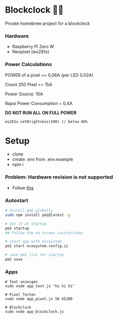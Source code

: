 # Blockclock 🧊⏰
Private homebrew project for a blockclock

### Hardware

- Raspberry PI Zero W
- Neopixel (ws281x)

### Power Calculations

POWER of a pixel == 0,06A (per LED 0,02A)

Count 250 Pixel == 15A

Power Source: 10A

Rapsi Power Consumption ~ 0,4A

**DO NOT RUN ALL ON FULL POWER**

`ws281x.setBrightness(100) // below 60%`

# Setup

- clone
- create .env from .env.example
- npm i

### Problem: Hardware revision is not supported 

- Follow [this](https://github.com/beyondscreen/node-rpi-ws281x-native/issues/130#issuecomment-1253729355)

### Autostart

``` bash
# Install pm2 globally
sudo npm install pm2@latest -g

# Set it at startup
pm2 startup
## Follow the on screen instructions

# start app with ecosystem
pm2 start ecosystem.config.js

# save pm2 list for startup
pm2 save
```

### Apps

```
# Text anzeigen
sudo node app_text.js "hi hi hi"

# Pixel Testen
sudo node app_pixel.js 50 65280

# Blockclock
sudo node app_blockclock.js
```
